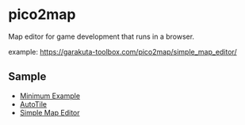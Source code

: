 # pico2map

Map editor for game development that runs in a browser.

example: https://garakuta-toolbox.com/pico2map/simple_map_editor/

## Sample

- [Minimum Example](./packages/map-editor-examples/minimum_example/)
- [AutoTile](./packages/map-editor-examples/autotile/)
- [Simple Map Editor](./packages/map-editor-examples/simple_map_editor/)
